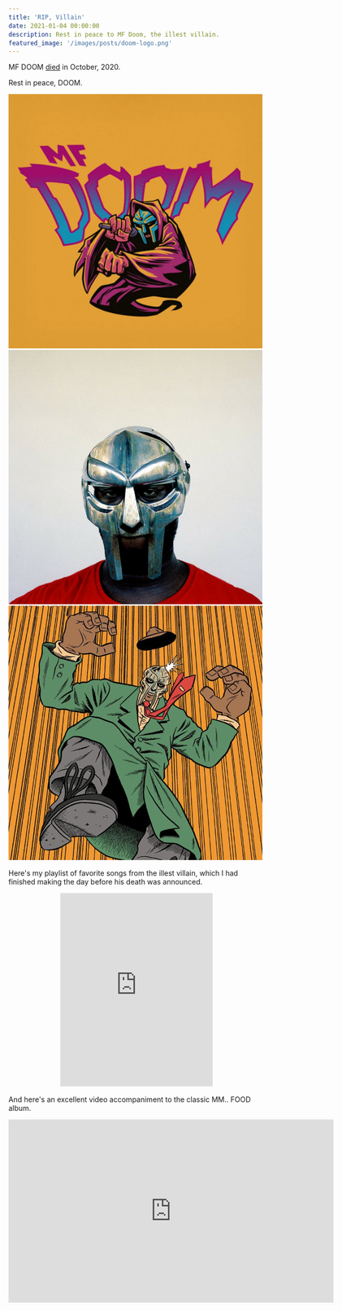 ```yaml
---
title: 'RIP, Villain'
date: 2021-01-04 00:00:00
description: Rest in peace to MF Doom, the illest villain.
featured_image: '/images/posts/doom-logo.png'
---
```


MF DOOM [died](https://www.instagram.com/p/CJefkDalNYo/) in October, 2020.

Rest in peace, DOOM.

<div class="gallery" data-columns="3">
    <img src="/images/posts/doom-art.png">
    <img src="/images/posts/doom-villain.jpg">
    <img src="/images/posts/doom-cartoon.jpg">
</div>

Here's my playlist of favorite songs from the illest villain, which I had finished making the day before his death was announced.

<p align="center">
    <iframe src="https://open.spotify.com/embed/playlist/2aOprC9GEIg39Iy8DJ1ESk" width="300" height="380" frameborder="0" allowtransparency="true" allow="encrypted-media"></iframe>
</p>

And here's an excellent video accompaniment to the classic MM.. FOOD album.

<iframe src="https://www.youtube.com/embed/Ga-R6mxI5X4" width="640" height="360" frameborder="0" webkitallowfullscreen mozallowfullscreen allowfullscreen></iframe>
